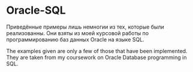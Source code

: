 # Oracle-SQL  

Приведённые примеры лишь немногии из тех, которые были реализованны. Они взяты из моей курсовой работы по программированию баз данных Oracle на языке SQL.   
   
The examples given are only a few of those that have been implemented. They are taken from my coursework on Oracle Database programming in SQL.
